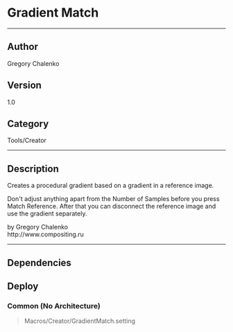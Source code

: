 # Gradient Match
___

## Author
Gregory Chalenko

## Version
1.0

## Category
Tools/Creator

___

## Description
<p>Creates a procedural gradient based on a gradient in a reference image.</p>

<p>Don't adjust anything apart from the Number of Samples before you press Match Reference. After that you can disconnect the reference image and use the gradient separately.</p>

<p>by Gregory Chalenko<br>
http://www.compositing.ru</p>

___

## Dependencies

## Deploy

### Common (No Architecture)

> Macros/Creator/GradientMatch.setting  
